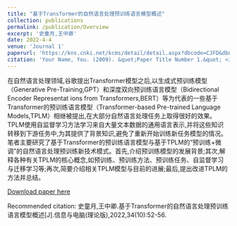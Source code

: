 ```yaml
---
title: "基于Transformer的自然语言处理预训练语言模型概述"
collection: publications
permalink: /publication/Overview
excerpt: '史童月,王中卿'
date: 2022-4-4
venue: 'Journal 1'
paperurl: 'https://kns.cnki.net/kcms/detail/detail.aspx?dbcode=CJFD&dbname=CJFDAUTO&filename=XXDL202210017&uniplatform=NZKPT&v=8Crfb2VCl6v_vYuaN2yBuVQpEE9lqWBmnbV-g-XG86QBWHxb0Uh-eXzOtvIDflg4'
citation: 'Your Name, You. (2009). &quot;Paper Title Number 1.&quot; <i>Journal 1</i>. 1(1).'
---
```

在自然语言处理领域,谷歌提出Transformer模型之后,以生成式预训练模型（Generative Pre-Training,GPT）和深度双向预训练语言模型（Bidirectional Encoder Representat ions from Transformers,BERT）等为代表的一些基于Transformer的预训练语言模型（Transformer-based Pre-trained Language Models,TPLM）相继被提出,在大部分自然语言处理任务上取得很好的效果。TPLM使用自监督学习方法学习来自大量文本数据的通用语言表示,并将这些知识转移到下游任务中,为其提供了背景知识,避免了重新开始训练新任务模型的情况。笔者主要研究了基于Transformer的预训练语言模型与基于TPLM的“预训练+微调”的自然语言处理预训练新技术模式。首先,介绍预训练模型的发展背景;其次,解释各种有关TPLM的核心概念,如预训练、预训练方法、预训练任务、自监督学习与迁移学习等;再次,简要介绍相关TPLM模型与目前的进展;最后,提出改进TPLM的方法并总结。 

[Download paper here](https://kns.cnki.net/kcms/detail/detail.aspx?dbcode=CJFD&dbname=CJFDAUTO&filename=XXDL202210017&uniplatform=NZKPT&v=8Crfb2VCl6v_vYuaN2yBuVQpEE9lqWBmnbV-g-XG86QBWHxb0Uh-eXzOtvIDflg4)

Recommended citation: 史童月,王中卿.基于Transformer的自然语言处理预训练语言模型概述[J].信息与电脑(理论版),2022,34(10):52-56.